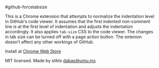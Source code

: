 #github-forcetabsize

This is a Chrome extension that attempts to normalize the indentation level 
in GitHub's code viewer. It assumes that the first indented non-comment line 
is at the first level of indentation and adjusts the indentation accordingly. 
It also applies `tab-size` CSS to the code viewer. The changes in tab size 
can be turned off with a page action button. The extenion doesn't affect 
any other workings of GitHub.

Install at [Chrome Web Store](https://chrome.google.com/webstore/detail/github-forcetabsize/djgjbkiceplcmddchilbonmgmfdjbafc)

MIT licensed. Made by slikts <dabas@untu.ms>

